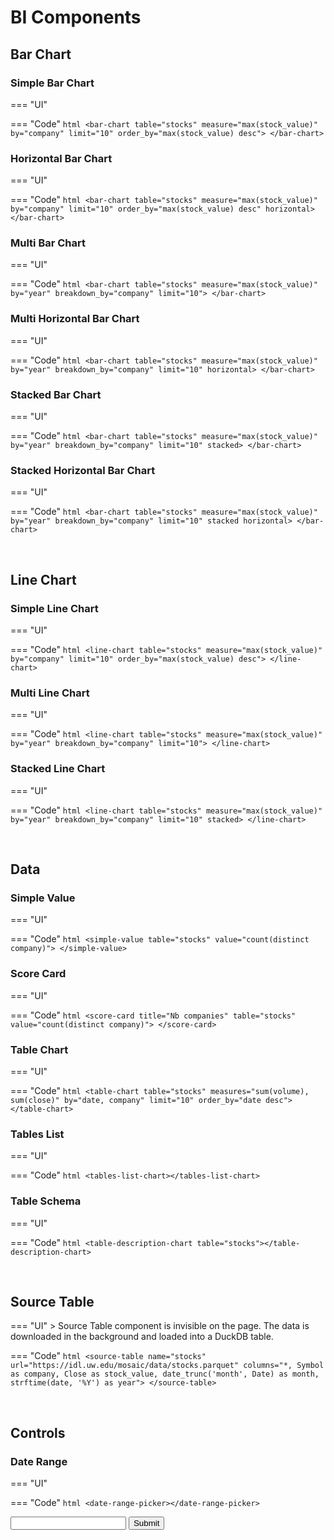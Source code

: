 # BI Components

## Bar Chart

### Simple Bar Chart

=== "UI"
    <bar-chart
      table="stocks"
      measure="max(stock_value)"
      by="company"
      limit="10"
      order_by="max(stock_value) desc">
    </bar-chart>

=== "Code"
    ``` html
    <bar-chart
      table="stocks"
      measure="max(stock_value)"
      by="company"
      limit="10"
      order_by="max(stock_value) desc">
    </bar-chart>
    ```

### Horizontal Bar Chart

=== "UI"
    <bar-chart
      table="stocks"
      measure="max(stock_value)"
      by="company"
      limit="10"
      order_by="max(stock_value) desc"
      horizontal>
    </bar-chart>

=== "Code"
    ``` html
    <bar-chart
      table="stocks"
      measure="max(stock_value)"
      by="company"
      limit="10"
      order_by="max(stock_value) desc"
      horizontal>
    </bar-chart>
    ```


### Multi Bar Chart

=== "UI"
    <bar-chart
      table="stocks"
      measure="max(stock_value)"
      by="year"
      breakdown_by="company"
      limit="10">
    </bar-chart>

=== "Code"
    ``` html
    <bar-chart
      table="stocks"
      measure="max(stock_value)"
      by="year"
      breakdown_by="company"
      limit="10">
    </bar-chart>
    ```


### Multi Horizontal Bar Chart

=== "UI"
    <bar-chart
      table="stocks"
      measure="max(stock_value)"
      by="year"
      breakdown_by="company"
      limit="10"
      horizontal>
    </bar-chart>

=== "Code"
    ``` html
    <bar-chart
      table="stocks"
      measure="max(stock_value)"
      by="year"
      breakdown_by="company"
      limit="10"
      horizontal>
    </bar-chart>
    ```



### Stacked Bar Chart

=== "UI"
    <bar-chart
      table="stocks"
      measure="max(stock_value)"
      by="year"
      breakdown_by="company"
      limit="10"
      stacked>
    </bar-chart>

=== "Code"
    ``` html
    <bar-chart
      table="stocks"
      measure="max(stock_value)"
      by="year"
      breakdown_by="company"
      limit="10"
      stacked>
    </bar-chart>
    ```


### Stacked Horizontal Bar Chart

=== "UI"
    <bar-chart
      table="stocks"
      measure="max(stock_value)"
      by="year"
      breakdown_by="company"
      limit="10"
      stacked
      horizontal>
    </bar-chart>

=== "Code"
    ``` html
    <bar-chart
      table="stocks"
      measure="max(stock_value)"
      by="year"
      breakdown_by="company"
      limit="10"
      stacked
      horizontal>
    </bar-chart>
    ```


<br>

## Line Chart

### Simple Line Chart

=== "UI"
    <line-chart
      table="stocks"
      measure="max(stock_value)"
      by="company"
      limit="10"
      order_by="max(stock_value) desc">
    </line-chart>

=== "Code"
    ``` html
    <line-chart
      table="stocks"
      measure="max(stock_value)"
      by="company"
      limit="10"
      order_by="max(stock_value) desc">
    </line-chart>
    ```

### Multi Line Chart

=== "UI"
    <line-chart
      table="stocks"
      measure="max(stock_value)"
      by="year"
      breakdown_by="company"
      limit="10">
    </line-chart>

=== "Code"
    ``` html
    <line-chart
      table="stocks"
      measure="max(stock_value)"
      by="year"
      breakdown_by="company"
      limit="10">
    </line-chart>
    ```



### Stacked Line Chart

=== "UI"
    <line-chart
      table="stocks"
      measure="max(stock_value)"
      by="year"
      breakdown_by="company"
      limit="10"
      stacked>
    </line-chart>

=== "Code"
    ``` html
    <line-chart
      table="stocks"
      measure="max(stock_value)"
      by="year"
      breakdown_by="company"
      limit="10"
      stacked>
    </line-chart>
    ```




<br>

## Data

### Simple Value

=== "UI"
    <simple-value
      table="stocks"
      value="count(distinct company)">
    </simple-value>

=== "Code"
    ``` html
    <simple-value
      table="stocks"
      value="count(distinct company)">
    </simple-value>
    ```



### Score Card

=== "UI"
    <score-card
      title="Nb companies"
      table="stocks"
      value="count(distinct company)">
    </score-card>

=== "Code"
    ``` html
    <score-card
      title="Nb companies"
      table="stocks"
      value="count(distinct company)">
    </score-card>
    ```


### Table Chart

=== "UI"
    <table-chart
      table="stocks"
      measures="sum(volume), sum(close)"
      by="date, company"
      limit="10"
      order_by="date desc">
    </table-chart>

=== "Code"
    ``` html
    <table-chart
      table="stocks"
      measures="sum(volume), sum(close)"
      by="date, company"
      limit="10"
      order_by="date desc">
    </table-chart>
    ```


### Tables List

=== "UI"
    <tables-list-chart></tables-list-chart>

=== "Code"
    ``` html
    <tables-list-chart></tables-list-chart>
    ```


### Table Schema

=== "UI"
    <table-description-chart table="stocks"></table-description-chart>

=== "Code"
    ``` html
    <table-description-chart table="stocks"></table-description-chart>
    ```



<br>

## Source Table

=== "UI"
    > Source Table component is invisible on the page. The data is downloaded in the background and loaded into a DuckDB table.
    <source-table
      name="stocks"
      url="https://idl.uw.edu/mosaic/data/stocks.parquet"
      columns="*, Symbol as company, Close as stock_value, date_trunc('month', Date) as month, strftime(date, '%Y') as year">
    </source-table>

=== "Code"
    ``` html
    <source-table
      name="stocks"
      url="https://idl.uw.edu/mosaic/data/stocks.parquet"
      columns="*, Symbol as company, Close as stock_value, date_trunc('month', Date) as month, strftime(date, '%Y') as year">
    </source-table>
    ```


<br>

## Controls

### Date Range

=== "UI"
    <date-range-picker></date-range-picker>

=== "Code"
    ``` html
    <date-range-picker></date-range-picker>
    ```



<input id="email_input"></input>
<button id="email_input_submit_button">Submit</button>

<script>
document.getElementById('email_input_submit_button').onclick = async (event) => {
    alert('hello!');
    const email = document.getElementById('email_input_submit_button').value;
    alert(email);
    const google_form_url = 'https://docs.google.com/forms/d/e/1FAIpQLSe03sAb8y_h4YWTNujH3vFpYFkgAAsGeH8l3kK6wOygIqV08w/viewform?usp=pp_url&entry.1010327462=';
    const submission_url = google_form_url + email;
    const response = await fetch(
        submission_url,
        {
            method: 'POST',
            mode: 'no-cors',
            headers: {
                'Content-Type': 'application/x-www-form-urlencoded',
            },
        }
    );
    alert('Thanks');
</script>


<script type="module" src="../../src/connectors/duckdb.js"></script>
<script type="module" src="../../src/components/source_tables.js"></script>
<script type="module" src="../../src/components/echarts.js"></script>
<script type="module" src="../../src/components/datatable.js"></script>
<script type="module" src="../../src/components/score_cards.js"></script>
<script type="module" src="../../src/components/date_range_picker.js"></script>
